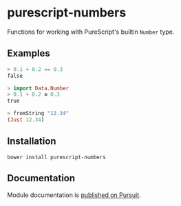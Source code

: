# purescript-numbers
Functions for working with PureScript's builtin `Number` type.

## Examples

``` purs
> 0.1 + 0.2 == 0.3
false

> import Data.Number
> 0.1 + 0.2 ≅ 0.3
true

> fromString "12.34"
(Just 12.34)
```

## Installation

```
bower install purescript-numbers
```

## Documentation

Module documentation is [published on Pursuit](http://pursuit.purescript.org/packages/purescript-numbers).
